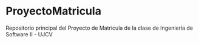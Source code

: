 # ProyectoMatricula
Repositorio principal del Proyecto de Matricula de la clase de Ingeniería de Software II - UJCV
